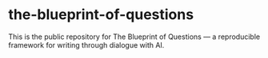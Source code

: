 # the-blueprint-of-questions

This is the public repository for The Blueprint of Questions — a reproducible framework for writing through dialogue with AI.
